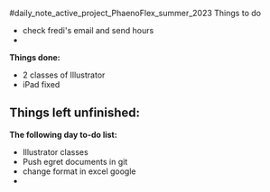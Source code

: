 #daily_note_active_project_PhaenoFlex_summer_2023
Things to do
- check fredi's email and send hours
- 

**Things done:**
- 2 classes of Illustrator
- iPad fixed


**Things left unfinished:**
- 

**The following day to-do list:**
- Illustrator classes
- Push egret documents in git
- change format in excel google
- 